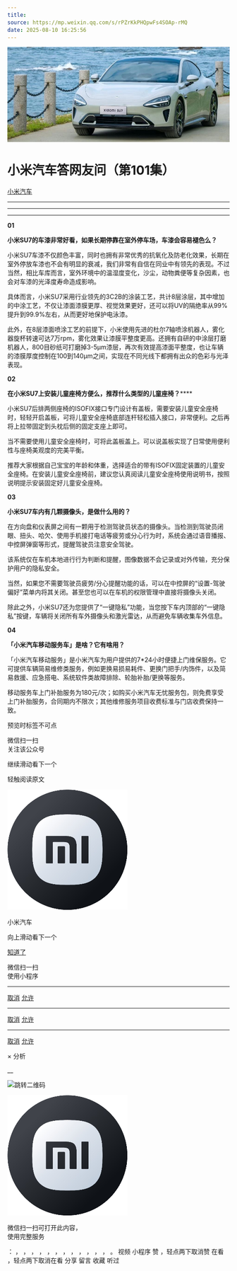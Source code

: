 ```yaml
---
title: 
source: https://mp.weixin.qq.com/s/rPZrKkPHQpwFs4SOAp-rMQ
date: 2025-08-10 16:25:56
---
```


![cover_image](images/img_7657c516.jpg)


#  小米汽车答网友问（第101集）


[ 小米汽车 ](<javascript:void\(0\);>)

______

****  
****

****01****

**小米SU7的车漆非常好看，如果长期停靠在室外停车场，车漆会容易褪色么？**

小米SU7车漆不仅颜色丰富，同时也拥有非常优秀的抗氧化及防老化效果，长期在室外停放车漆也不会有明显的衰减，我们非常有自信在同业中有领先的表现。不过当然，相比车库而言，室外环境中的温湿度变化，沙尘，动物粪便等复杂因素，也会对车漆的光泽度寿命造成影响。

具体而言，小米SU7采用行业领先的3C2B的涂装工艺，共计8层涂层，其中增加的中涂工艺，不仅让漆面漆膜更厚、视觉效果更好，还可以将UV的隔绝率从99%提升到99.9%左右，从而更好地保护电泳漆。

此外，在8层漆面喷涂工艺的前提下，小米使用先进的杜尔7轴喷涂机器人，雾化器旋杯转速可达7万rpm，雾化效果让漆膜平整度更高。还拥有自研的中涂层打磨机器人，800目砂纸可打磨掉3-5μm漆层，再次有效提高漆面平整度，也让车辆的漆膜厚度控制在100到140μm之间，实现在不同光线下都拥有出众的色彩与光泽表现。

  

**02**

**在小米SU7上安装儿童座椅方便么，推荐什么类型的儿童座椅？******

小米SU7后排两侧座椅的ISOFIX接口专门设计有盖板，需要安装儿童安全座椅时，轻轻开启盖板，可将儿童安全座椅底部连杆轻松插入接口，非常便利。之后再将上拉带固定到头枕后侧的固定支座上即可。

当不需要使用儿童安全座椅时，可将此盖板盖上。可以说盖板实现了日常使用便利性与座椅美观度的完美平衡。

推荐大家根据自己宝宝的年龄和体重，选择适合的带有ISOFIX固定装置的儿童安全座椅。在安装儿童安全座椅前，建议您认真阅读儿童安全座椅使用说明书，按照说明提示安装固定好儿童安全座椅。

**03**

**小米SU7车内有几颗摄像头，是做什么用的？**

在方向盘和仪表屏之间有一颗用于检测驾驶员状态的摄像头。当检测到驾驶员闭眼、扭头、哈欠、使用手机接打电话等疲劳或分心行为时，系统会通过语音播报、中控屏弹窗等形式，提醒驾驶员注意安全驾驶。

该系统仅在车机本地进行行为判断和提醒，图像数据不会记录或对外传输，充分保护用户的隐私安全。

当然，如果您不需要驾驶员疲劳/分心提醒功能的话，可以在中控屏的“设置-驾驶偏好”菜单内将其关闭。甚至您也可以在车机的权限管理中直接将摄像头关闭。

除此之外，小米SU7还为您提供了“一键隐私”功能，当您按下车内顶部的“一键隐私”按键，车辆将关闭所有车外摄像头和激光雷达，从而避免车辆收集车外信息。

  

**04**

**「小米汽车移动服务车」是啥？它有啥用？**

「小米汽车移动服务」是小米汽车为用户提供的7*24小时便捷上门维保服务。它可提供车辆简易维修类服务，例如更换易损易耗件、更换门把手/内饰件，以及简易救援、应急搭电、系统软件类故障排除、轮胎补胎/更换等服务。

移动服务车上门补胎服务为180元/次；如购买小米汽车无忧服务包，则免费享受上门补胎服务，合同期内不限次；其他维修服务项目收费标准与门店收费保持一致。

  

  

[](<>)[](<>)

预览时标签不可点

微信扫一扫  
关注该公众号

继续滑动看下一个

轻触阅读原文

![img_97d833da.jpg](images/img_97d833da.jpg)

小米汽车 

向上滑动看下一个

[知道了](<javascript:;>)

微信扫一扫  
使用小程序

****

[取消](<javascript:void\(0\);>) [允许](<javascript:void\(0\);>)

****

[取消](<javascript:void\(0\);>) [允许](<javascript:void\(0\);>)

****

[取消](<javascript:void\(0\);>) [允许](<javascript:void\(0\);>)

× 分析

__

![跳转二维码]()

![作者头像](images/img_97d833da.jpg)

微信扫一扫可打开此内容，  
使用完整服务

： ， ， ， ， ， ， ， ， ， ， ， ， 。 视频 小程序 赞 ，轻点两下取消赞 在看 ，轻点两下取消在看 分享 留言 收藏 听过